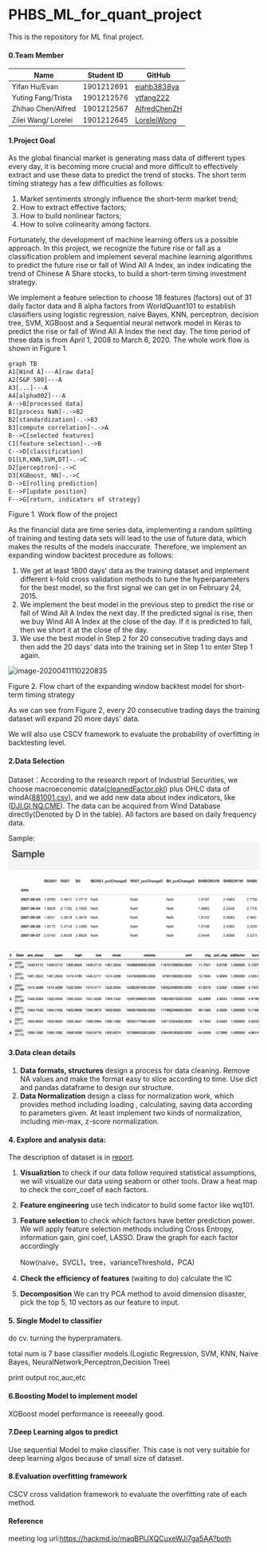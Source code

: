 # PHBS_ML_for_quant_project
This is the repository for ML final project.

#### 0.Team Member

| Name                | Student ID | GitHub                                          |
| ------------------- | ---------- | ----------------------------------------------- |
| Yifan Hu/Evan       | 1901212691 | [eiahb3838ya](https://github.com/eiahb3838ya)   |
| Yuting Fang/Trista  | 1901212576 | [ytfang222](https://github.com/ytfang222)       |
| Zhihao Chen/Alfred  | 1901212567 | [AlfredChenZH](https://github.com/AlfredChenZH) |
| Zilei Wang/ Lorelei | 1901212645 | [LoreleiWong](https://github.com/LoreleiWong)   |

#### 1.Project Goal

As the global financial market is generating mass data of different types every day, it is becoming more crucial and more difficult to effectively extract and use these data to predict the trend of stocks. The short term timing strategy has a few difficulties as follows:

1. Market sentiments strongly influence the short-term market trend;
2. How to extract effective factors;
3. How to build nonlinear factors;
4. How to solve colinearity among factors.

Fortunately, the development of machine learning offers us a possible approach. In this project, we recognize the future rise or fall as a classification problem and implement several machine learning algorithms to predict the future rise or fall of Wind All A Index, an index indicating the trend of Chinese A Share stocks, to build a short-term timing investment strategy.

We implement a feature selection to choose 18 features (factors) out of 31 daily factor data and 8 alpha factors from WorldQuant101 to establish classifiers using logistic regression, naive Bayes, KNN, perceptron, decision tree, SVM, XGBoost and a Sequential neural network model in Keras to predict the rise or fall of Wind All A Index the next day. The time period of these data is from April 1, 2008 to March 6, 2020. The whole work flow is shown in Figure 1.

```mermaid
graph TB
A1[Wind A]---A[raw data]
A2[S&P 500]---A
A3[...]---A
A4[alpha002]---A
A-->B[processed data]
B1[process NaN]-.->B2
B2[standardization]-.->B3
B3[compute correlation]-.->A
B-->C[selected features]
C1[feature selection]-.->B
C-->D[classification]
D1[LR,KNN,SVM,DT]-.->C
D2[perceptron]-.->C
D3[XGBoost, NN]-.->C
D-->E[rolling prediction]
E-->F[update position]
F-->G[return, indicators of strategy]
```

Figure 1. Work flow of the project

As the financial data are time series data, implementing a random splitting of training and testing data sets will lead to the use of future data, which makes the results of the models inaccurate. Therefore, we implement an expanding window backtest procedure as follows: 

1. We get at least 1800 days' data as the training dataset and implement different k-fold cross validation methods to tune the hyperparameters for the best model, so the first signal we can get in on February 24, 2015.
2. We implement the best model in the previous step to predict the rise or fall of Wind All A Index the next day. If the predicted signal is rise, then we buy Wind All A Index at the close of the day. If it is predicted to fall, then we short it at the close of the day.
3. We use the best model in Step 2 for 20 consecutive trading days and then add the 20 days' data into the training set in Step 1 to enter Step 1 again.

![image-20200411110220835](C:\Users\alfre\AppData\Roaming\Typora\typora-user-images\image-20200411110220835.png)

Figure 2. Flow chart of the expanding window backtest model for short-term timing strategy

As we can see from Figure 2, every 20 consecutive trading days the training dataset will expand 20 more days' data.

We will also use CSCV framework to evaluate the probability of overfitting in backtesting level.

#### 2.Data Selection

Dataset：According to the research report of Industrial Securities, we choose macroeconomic data([cleanedFactor.pkl](00%20data/cleanedFactor.pkl)) plus OHLC data of windA([881001.csv](00%20data/881001.csv)), and we add new data about index indicators, like ([DJI.GI,NQ.CME](00%20data/AddNewData)). The data can be acquired from Wind Database directly(Denoted by D in the table). All factors are based on daily frequency data.

Sample:
![images](00%20data/features.png)

![images](00%20data/price.png)

#### 3.Data clean details

1. **Data formats, structures**﻿
   ﻿design a process for data cleaning. Remove NA values and make the format easy to slice according to time. Use dict and pandas dataframe to design our structure.
2. **Data Normalization**﻿
   ﻿design a class for normalization work, which provides method including loading , calculating, saving data according to parameters given. At least implement two kinds of normalization, including min-max, z-score normalization.

#### 4. Explore and analysis data:

The description of dataset is in [report](08%20report/inputDataReport.html).

1. **Visualiztion**﻿
   ﻿to check if our data follow required statistical assumptions, we will visualize our data using seaborn or other tools. Draw a heat map to check the corr_coef of each factors. 

2. **Feature engineering** use tech indicator to build some factor like wq101.

3. **Feature selection**﻿
   ﻿to check which factors have better prediction power. We will apply feature selection methods including Cross Entropy, information gain, gini coef, LASSO. Draw the graph for each factor accordingly 

   Now(naive，SVCL1，tree，varianceThreshold，PCA)

4. **Check the efficiency of features** (waiting to do) calculate the IC

5. **Decomposition**﻿ We can try PCA method to avoid dimension disaster, pick the top 5, 10 vectors as our feature to input.

#### 5. Single Model to classifier

do cv. turning the hyperpramaters.

total num is  7 base classifier models.(Logistic Regression, SVM, KNN, Naive Bayes, NeuralNetwork,Perceptron,Decision Tree)

print output roc,auc,etc

#### 6.Boosting Model to implement model

XGBoost model performance is reeeeally good.

#### 7.Deep Learning algos to predict

Use sequential Model to make classifier. This case is not very suitable for deep learning algos because of small size of dataset.

#### 8.Evaluation overfitting framework

CSCV cross validation framework to evaluate the overfitting rate of each method.

#### Reference



meeting log url:https://hackmd.io/maqBPlJXQCuxeWJi7ga5AA?both
